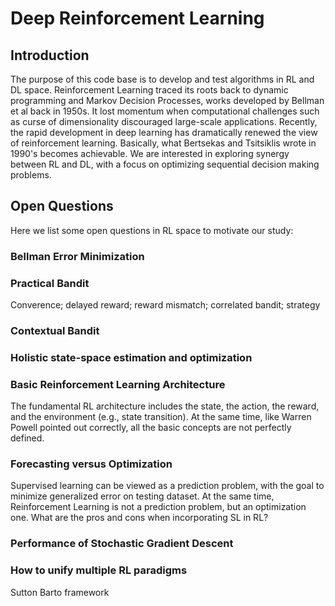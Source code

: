 # Deep Reinforcement Learning

## Introduction

The purpose of this code base is to develop and test algorithms in RL and DL space. Reinforcement Learning traced its roots back to dynamic programming and Markov Decision Processes, works developed by Bellman et al back in 1950s. It lost momentum when computational challenges such as curse of dimensionality discouraged large-scale applications. Recently, the rapid development in deep learning has dramatically renewed the view of reinforcement learning. Basically, what Bertsekas and Tsitsiklis wrote in 1990's becomes achievable. We are interested in exploring synergy between RL and DL, with a focus on optimizing sequential decision making problems.

## Open Questions

Here we list some open questions in RL space to motivate our study:

### Bellman Error Minimization

### Practical Bandit
Converence; delayed reward; reward mismatch; correlated bandit; strategy

### Contextual Bandit

### Holistic state-space estimation and optimization

### Basic Reinforcement Learning Architecture
The fundamental RL architecture includes the state, the action, the reward, and the environment (e.g., state transition). At the same time, like Warren Powell pointed out correctly, all the basic concepts are not perfectly defined.

### Forecasting versus Optimization
Supervised learning can be viewed as a prediction problem, with the goal to minimize generalized error on testing dataset. At the same time, Reinforcement Learning is not a prediction problem, but an optimization one. What are the pros and cons when incorporating SL in RL?

### Performance of Stochastic Gradient Descent

### How to unify multiple RL paradigms 
Sutton Barto framework

